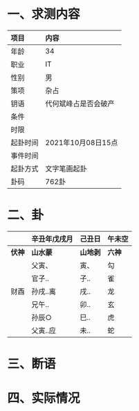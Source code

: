 # 一、求测内容
|项目|内容|
|:-|:-|
|年龄|34|
|职业|IT|
|性别|男|
|策项|杂占|
|钥语|代何斌峰占是否会破产|
|条件||
|时限||
|起卦时间|2021年10月08日15点|
|事件时间||
|起卦方式|文字笔画起卦|
|卦码|762卦|

# 二、卦
||辛丑年戊戌月|己丑日|午未空|
|:-|:-|:-|:-|
|**伏神**|**山水蒙**|**山地剥**|**六神**|
||父寅、|寅、|勾|
||官子..|子..|雀|
|财酉|孙戌..离|戌..|龙|
||兄午..|卯..|玄|
||孙辰○|巳..|虎|
||父寅..应|未..|蛇|


# 三、断语

# 四、实际情况